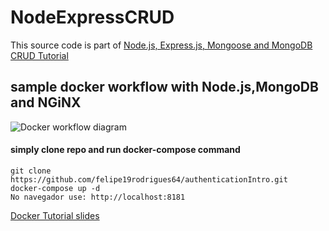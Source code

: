# NodeExpressCRUD

This source code is part of [Node.js, Express.js, Mongoose and MongoDB CRUD Tutorial](https://www.djamware.com/post/58b27ce080aca72c54645983/how-to-create-nodejs-expressjs-and-mongodb-crud-web-application)


## sample docker workflow with Node.js,MongoDB and NGiNX

![](https://github.com/atahani/docker-workflow-sample/raw/master/sample_docker_workflow_diagram.png "Docker workflow diagram")

#### simply clone repo and run docker-compose command

```
git clone https://github.com/felipe19rodrigues64/authenticationIntro.git
docker-compose up -d
No navegador use: http://localhost:8181
```

[Docker Tutorial slides](https://goo.gl/3mBvb5)

